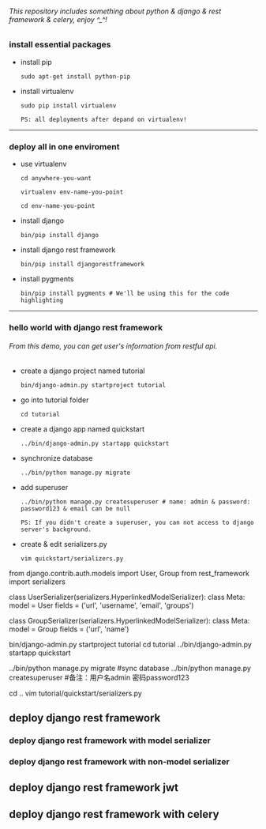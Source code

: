 ###### This repository includes something about python & django & rest framework & celery, enjoy ^_^!<p>

### install essential packages<p>
- install pip<p>
`sudo apt-get install python-pip`<p>
- install virtualenv<p>
`sudo pip install virtualenv`<p>
`PS: all deployments after depand on virtualenv!`<p>

***

### deploy all in one enviroment<p>
- use virtualenv<p>
`cd anywhere-you-want`<p>
`virtualenv env-name-you-point`<p>
`cd env-name-you-point`<p>
- install django<p>
`bin/pip install django`<p>
- install django rest framework<p>
`bin/pip install djangorestframework`<p>
- install pygments<p>
`bin/pip install pygments # We'll be using this for the code highlighting`<p>

***

### hello world with django rest framework<p>
###### From this demo, you can get user's information from restful api.<p>
- create a django project named tutorial<p>
`bin/django-admin.py startproject tutorial`<p>
- go into tutorial folder<p>
`cd tutorial`<p>
- create a django app named quickstart<p>
`../bin/django-admin.py startapp quickstart`<p>
- synchronize database<p>
`../bin/python manage.py migrate`<p>
- add superuser<p>
`../bin/python manage.py createsuperuser # name: admin & password: password123 & email can be null`<p>
`PS: If you didn't create a superuser, you can not access to django server's background.`<p>
- create & edit serializers.py<p>
`vim quickstart/serializers.py`<p>
        
from django.contrib.auth.models import User, Group
from rest_framework import serializers


class UserSerializer(serializers.HyperlinkedModelSerializer):
    class Meta:
        model = User
        fields = ('url', 'username', 'email', 'groups')


class GroupSerializer(serializers.HyperlinkedModelSerializer):
    class Meta:
        model = Group
        fields = ('url', 'name')
    
        
        






 

bin/django-admin.py startproject tutorial
cd tutorial
../bin/django-admin.py startapp quickstart

../bin/python manage.py migrate #sync database
../bin/python manage.py createsuperuser #备注：用户名admin 密码password123

cd ..
vim tutorial/quickstart/serializers.py

## deploy django rest framework
### deploy django rest framework with model serializer
### deploy django rest framework with non-model serializer
## deploy django rest framework jwt
## deploy django rest framework with celery
